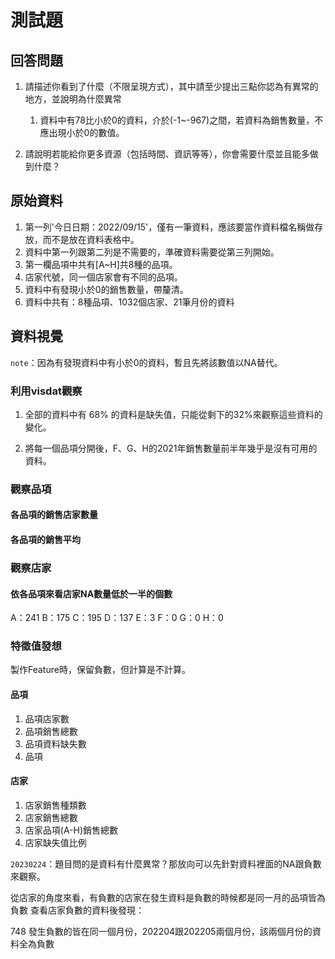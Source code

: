 # 測試題

## 回答問題

1. 請描述你看到了什麼（不限呈現方式），其中請至少提出三點你認為有異常的地方，並說明為什麼異常
    1. 資料中有78比小於0的資料，介於(-1~-967)之間，若資料為銷售數量，不應出現小於0的數值。

2. 請說明若能給你更多資源（包括時間、資訊等等），你會需要什麼並且能多做到什麼？

## 原始資料

1. 第一列'今日日期：2022/09/15'，僅有一筆資料，應該要當作資料檔名稱做存放，而不是放在資料表格中。
2. 資料中第一列跟第二列是不需要的，準確資料需要從第三列開始。
3. 第一欄品項中共有[A~H]共8種的品項。  
4. 店家代號，同一個店家會有不同的品項。
5. 資料中有發現小於0的銷售數量，帶釐清。
6. 資料中共有：8種品項、1032個店家、21筆月份的資料

## 資料視覺
`note`：因為有發現資料中有小於0的資料，暫且先將該數值以NA替代。

### 利用visdat觀察

1. 全部的資料中有 68% 的資料是缺失值，只能從剩下的32%來觀察這些資料的變化。

2. 將每一個品項分開後，F、G、H的2021年銷售數量前半年幾乎是沒有可用的資料。

### 觀察品項 
#### 各品項的銷售店家數量
#### 各品項的銷售平均

###  觀察店家
#### 依各品項來看店家NA數量低於一半的個數
A：241
B：175
C：195 
D：137
E：3
F：0
G：0
H：0

### 特徵值發想
製作Feature時，保留負數，但計算是不計算。
#### 品項
1. 品項店家數
2. 品項銷售總數
3. 品項資料缺失數
4. 品項 
#### 店家
1. 店家銷售種類數
2. 店家銷售總數
3. 店家品項(A-H)銷售總數
4. 店家缺失值比例

`20230224`：題目問的是資料有什麼異常？那放向可以先針對資料裡面的NA跟負數來觀察。

從店家的角度來看，有負數的店家在發生資料是負數的時候都是同一月的品項皆為負數
查看店家負數的資料後發現：

748 發生負數的皆在同一個月份，202204跟202205兩個月份，該兩個月份的資料全為負數
